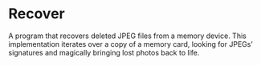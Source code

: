 # Recover

A program that recovers deleted JPEG files from a memory device. This implementation iterates over a copy of a memory card, looking for JPEGs’ signatures and magically bringing lost photos back to life.
